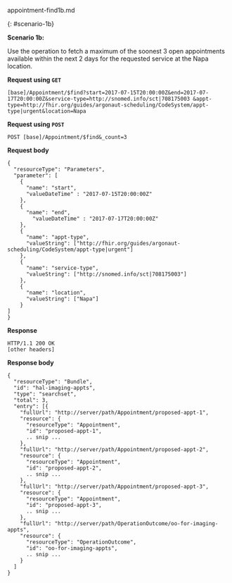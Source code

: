 appointment-find1b.md

{: #scenario-1b}

**Scenario 1b:**

Use the operation to fetch a maximum of the soonest 3 open appointments available within the next 2 days for the requested service at the Napa location.

**Request using `GET`**

`[base]/Appointment/$find?start=2017-07-15T20:00:00Z&end=2017-07-17T20:00:00Z&service-type=http://snomed.info/sct|708175003
&appt-type=http://fhir.org/guides/argonaut-scheduling/CodeSystem/appt-type|urgent&location=Napa`

**Request using `POST`**

`POST [base]/Appointment/$find&_count=3`

**Request body**

~~~
{
  "resourceType": "Parameters",
  "parameter": [
    {
      "name": "start",
      "valueDateTime" : "2017-07-15T20:00:00Z"
    },
    {
      "name": "end",
        "valueDateTime" : "2017-07-17T20:00:00Z"
    },
    {
      "name": "appt-type",
      "valueString": ["http://fhir.org/guides/argonaut-scheduling/CodeSystem/appt-type|urgent"]
    },
    {
      "name": "service-type",
      "valueString": ["http://snomed.info/sct|708175003"]
    },
    {
      "name": "location",
      "valueString": ["Napa"]
    }
]
}
~~~

**Response**

~~~
HTTP/1.1 200 OK
[other headers]
~~~

**Response body**

~~~
{
  "resourceType": "Bundle",
  "id": "hal-imaging-appts",
  "type": "searchset",
  "total": 3,
  "entry": [{
    "fullUrl": "http://server/path/Appointment/proposed-appt-1",
    "resource": {
      "resourceType": "Appointment",
      "id": "proposed-appt-1",
      .. snip ...
    },
    "fullUrl": "http://server/path/Appointment/proposed-appt-2",
    "resource": {
      "resourceType": "Appointment",
      "id": "proposed-appt-2",
      .. snip ...
    },
    "fullUrl": "http://server/path/Appointment/proposed-appt-3",
    "resource": {
      "resourceType": "Appointment",
      "id": "proposed-appt-3",
      .. snip ...
    },
    "fullUrl": "http://server/path/OperationOutcome/oo-for-imaging-appts",
    "resource": {
      "resourceType": "OperationOutcome",
      "id": "oo-for-imaging-appts",
      .. snip ...
    }
  ]
}
~~~
